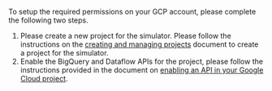 To setup the required permissions on your GCP account, please complete the following two steps. 

1. Please create a new project for the simulator. Please follow the instructions on the [creating and managing projects](https://cloud.google.com/resource-manager/docs/creating-managing-projects) document to create a project for the simulator. 
2. Enable the BigQuery and Dataflow APIs for the project, please follow the instructions provided in the document on [enabling an API in your Google Cloud project](https://cloud.google.com/endpoints/docs/openapi/enable-api).  